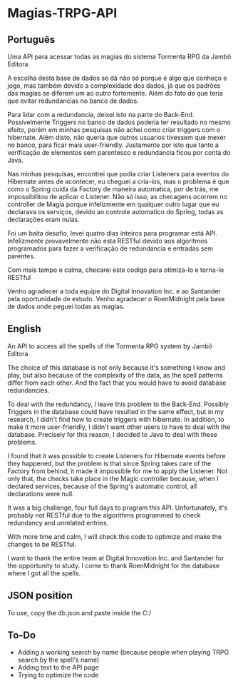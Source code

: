 # Magias-TRPG-API
## Português
Uma API para acessar todas as magias do sistema Tormenta RPG da Jambô Editora

A escolha desta base de dados se dá não só porque é algo que conheço e jogo, mas também devido a complexidade dos dados, já que os padrões das magias se diferem um ao outro fortemente. Além do fato de que teria que evitar redundancias no banco de dados.

Para lidar com a redundancia, deixei isto na parte do Back-End. Possívelmente Triggers no banco de dados poderia ter resultado no mesmo efeito, porém em minhas pesquisas não achei como criar triggers com o hibernate. Além disto, não queria que outros usuarios tivessem que mexer no banco, para ficar mais user-friendly. Justamente por isto que tanto a verificação de elementos sem parentesco e redundancia ficou por conta do Java.

Nas minhas pesquisas, encontrei que podia criar Listeners para eventos do Hibernate antes de acontecer, eu cheguei a cria-los, mas o problema é que como o Spring cuida da Factory de maneira automatica, por de trás, me impossibilitou de aplicar o Listener. Não só isso, as checagens ocorrem no controller de Magia porque infelizmente em qualquer outro lugar que eu declarava os serviços, devido ao controle automatico do Spring, todas as declarações eram nulas.

Foi um baita desafio, levei quatro dias inteiros para programar está API. Infelizmente provavelmente não esta RESTful devido aos algoritmos programados para fazer a verificação de redundancia e entradas sem parentes.

Com mais tempo e calma, checarei este codigo para otimiza-lo e torna-lo RESTful

Venho agradecer a toda equipe do Digital Innovation Inc. e ao Santander pela oportunidade de estudo.
Venho agradecer o RoenMidnight pela base de dados onde peguei todas as magias.

## English
An API to access all the spells of the Tormenta RPG system by Jambô Editora

The choice of this database is not only because it's something I know and play, but also because of the complexity of the data, as the spell patterns differ from each other. And the fact that you would have to avoid database redundancies.

To deal with the redundancy, I leave this problem to the Back-End. Possibly Triggers in the database could have resulted in the same effect, but in my research, I didn't find how to create triggers with hibernate. In addition, to make it more user-friendly, I didn't want other users to have to deal with the database. Precisely for this reason, I decided to Java to deal with these problems.

I found that it was possible to create Listeners for Hibernate events before they happened, but the problem is that since Spring takes care of the Factory from behind, it made it impossible for me to apply the Listener. Not only that, the checks take place in the Magic controller because, when I declared services, because of the Spring's automatic control, all declarations were null.

It was a big challenge, four full days to program this API. Unfortunately, it's probably not RESTful due to the algorithms programmed to check redundancy and unrelated entries.

With more time and calm, I will check this code to optimize and make the changes to be RESTful.

I want to thank the entire team at Digital Innovation Inc. and Santander for the opportunity to study.
I come to thank RoenMidnight for the database where I got all the spells.

## JSON position
To use, copy the db.json and paste inside the C:/

## To-Do
* Adding a working search by name (because people when playing TRPG search by the spell's name)
* Adding text to the API page
* Trying to optimize the code
